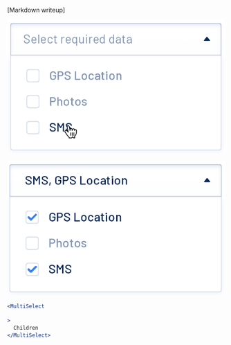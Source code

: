 [Markdown writeup]

<img src="public/images/components/MultiSelect/1.png" alt="MultiSelect 1" style="max-width: 100%;" /><br />

<img src="public/images/components/MultiSelect/2.png" alt="MultiSelect 2" style="max-width: 100%;" /><br />

```jsx
<MultiSelect

>
  Children
</MultiSelect>
```
